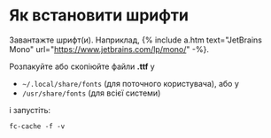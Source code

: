 # Як встановити шрифти

Завантажте шрифт(и). Наприклад, {% include a.htm text="JetBrains Mono" url="https://www.jetbrains.com/lp/mono/" -%}.

Розпакуйте або скопіюйте файли **.ttf** у 

- `~/.local/share/fonts` (для поточного користувача), або у
- `/usr/share/fonts` (для всієї системи)

і запустіть:


```
fc-cache -f -v
```


